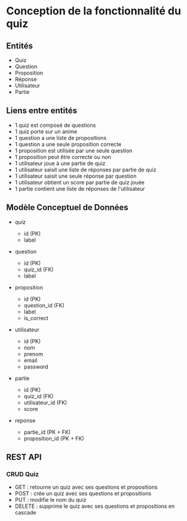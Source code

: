 # Conception de la fonctionnalité du quiz

## Entités

* Quiz
* Question
* Proposition
* Réponse
* Utilisateur
* Partie

## Liens entre entités

* 1 quiz est composé de questions
* 1 quiz porte sur un anime
* 1 question a une liste de propositions
* 1 question a une seule proposition correcte
* 1 proposition est utilisée par une seule question
* 1 proposition peut être correcte ou non
* 1 utilisateur joue à une partie de quiz
* 1 utilisateur saisit une liste de réponses par partie de quiz
* 1 utilisateur saisit une seule réponse par question
* 1 utilisateur obtient un score par partie de quiz jouée
* 1 partie contient une liste de réponses de l'utilisateur

## Modèle Conceptuel de Données

- quiz
    - id (PK)
    - label
    
- question
    - id (PK)
    - quiz_id (FK)
    - label
    
- proposition
    - id (PK)
    - question_id (FK)
    - label
    - is_correct
    
- utilisateur
    - id (PK)
    - nom
    - prenom
    - email
    - password
    
- partie
    - id (PK)
    - quiz_id (FK)
    - utilisateur_id (FK)
    - score
    
- reponse
    - partie_id (PK + FK)
    - proposition_id (PK + FK)
    
## REST API

### CRUD Quiz

* GET : retourne un quiz avec ses questions et propositions
* POST : crée un quiz avec ses questions et propositions
* PUT : modifie le nom du quiz
* DELETE : supprime le quiz avec ses questions et propositions en cascade
